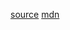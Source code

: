 [source](https://github.com/you-dont-need/You-Dont-Need-Lodash-Underscore#_find)
[mdn](https://developer.mozilla.org/en-US/docs/Web/JavaScript/Reference/Global_Objects/Array/find)